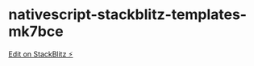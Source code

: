 # nativescript-stackblitz-templates-mk7bce

[Edit on StackBlitz ⚡️](https://stackblitz.com/edit/nativescript-stackblitz-templates-mk7bce)